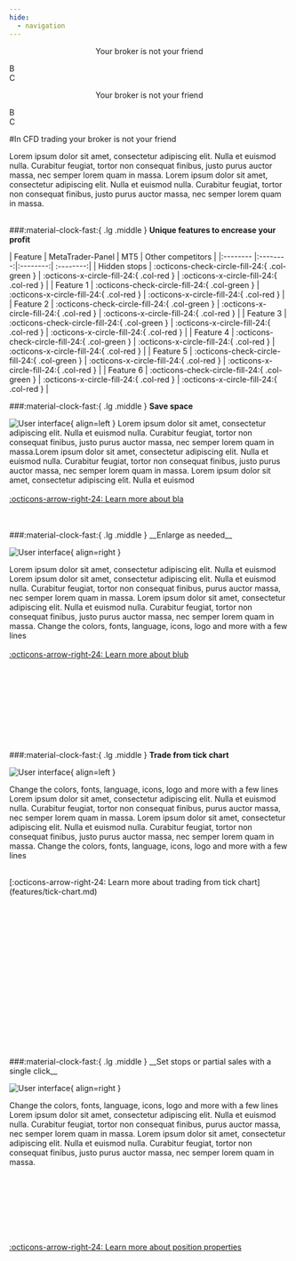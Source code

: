 ```yaml
---
hide:
  - navigation
---
```

 
<div class="carousel">
	  <div class="group">
		<div class="card"><p style="text-align: center;">Your broker is not your friend</p></div>
		<div class="card">B</div>
		<div class="card">C</div>
	  </div>
	  <!-- Füge `aria-hidden` hinzu, um die duplizierten Karten für Screenreader zu verbergen. -->
	  <div aria-hidden class="group">
		<div class="card"><p style="text-align: center;">Your broker is not your friend</p></div>
		<div class="card">B</div>
		<div class="card">C</div>
	  </div>
</div>
  
  
#In CFD trading your broker is not your friend

Lorem ipsum dolor sit amet, consectetur adipiscing elit. 
Nulla et euismod nulla. Curabitur feugiat, tortor non consequat finibus, 
justo purus auctor massa, nec semper lorem quam in massa.
Lorem ipsum dolor sit amet, consectetur adipiscing elit. 
Nulla et euismod nulla. Curabitur feugiat, tortor non consequat finibus, 
justo purus auctor massa, nec semper lorem quam in massa.
<br> 
<br> 

###:material-clock-fast:{ .lg .middle } __Unique features to encrease your profit__
<div markdown="1" class="center-table">
| Feature  | MetaTrader-Panel  | MT5  | Other competitors  |
|:-------- |:--------:|:--------:| :--------:|
| Hidden stops | :octicons-check-circle-fill-24:{ .col-green }     | :octicons-x-circle-fill-24:{ .col-red }    | :octicons-x-circle-fill-24:{ .col-red }  |
| Feature 1     | :octicons-check-circle-fill-24:{ .col-green }    | :octicons-x-circle-fill-24:{ .col-red }   | :octicons-x-circle-fill-24:{ .col-red } |
| Feature 2     | :octicons-check-circle-fill-24:{ .col-green }    | :octicons-x-circle-fill-24:{ .col-red }    | :octicons-x-circle-fill-24:{ .col-red } |
| Feature 3     | :octicons-check-circle-fill-24:{ .col-green }    | :octicons-x-circle-fill-24:{ .col-red }    | :octicons-x-circle-fill-24:{ .col-red } |
| Feature 4     | :octicons-check-circle-fill-24:{ .col-green }    | :octicons-x-circle-fill-24:{ .col-red }    | :octicons-x-circle-fill-24:{ .col-red } |
| Feature 5     | :octicons-check-circle-fill-24:{ .col-green }    | :octicons-x-circle-fill-24:{ .col-red }    | :octicons-x-circle-fill-24:{ .col-red } |
| Feature 6     | :octicons-check-circle-fill-24:{ .col-green }    | :octicons-x-circle-fill-24:{ .col-red }    | :octicons-x-circle-fill-24:{ .col-red } |
</div>


###:material-clock-fast:{ .lg .middle } __Save space__
	
![User interface](assets/Pic1.jpg){ align=left }
Lorem ipsum dolor sit amet, consectetur adipiscing elit. Nulla et euismod
nulla. Curabitur feugiat, tortor non consequat finibus, justo purus auctor
massa, nec semper lorem quam in massa.Lorem ipsum dolor sit amet, consectetur adipiscing elit. Nulla et euismod
nulla. Curabitur feugiat, tortor non consequat finibus, justo purus auctor
massa, nec semper lorem quam in massa.
Lorem ipsum dolor sit amet, consectetur adipiscing elit. Nulla et euismod
<br> 
<br> 
[:octicons-arrow-right-24: Learn more about bla](features/tick-chart.md)
   
<br>
<br>
###:material-clock-fast:{ .lg .middle } __Enlarge as needed__
	
![User interface](assets/Pic2.jpg){ align=right }
 
Lorem ipsum dolor sit amet, consectetur adipiscing elit. Nulla et euismod
Lorem ipsum dolor sit amet, consectetur adipiscing elit. Nulla et euismod nulla. Curabitur feugiat, tortor non consequat finibus, 
purus auctor massa, nec semper lorem quam in massa. Lorem ipsum dolor sit amet, consectetur adipiscing elit. 
Nulla et euismod nulla. Curabitur feugiat, tortor non consequat finibus, justo purus auctor massa, nec semper lorem quam in massa.
Change the colors, fonts, language, icons, logo and more with a few lines
<br>
<br>
[:octicons-arrow-right-24: Learn more about blub](features/tick-chart.md)
 
<br>
<br>
<br> 
<br>
<br>
<br>
<br>
<br>

###:material-clock-fast:{ .lg .middle } __Trade from tick chart__	

![User interface](assets/Pic4.jpg){ align=left }
	
Change the colors, fonts, language, icons, logo and more with a few lines
Lorem ipsum dolor sit amet, consectetur adipiscing elit. Nulla et euismod nulla. Curabitur feugiat, tortor non consequat finibus, 
purus auctor massa, nec semper lorem quam in massa. Lorem ipsum dolor sit amet, consectetur adipiscing elit. 
Nulla et euismod nulla. Curabitur feugiat, tortor non consequat finibus, justo purus auctor massa, nec semper lorem quam in massa.
Change the colors, fonts, language, icons, logo and more with a few lines
 
<br> 
[:octicons-arrow-right-24: Learn more about trading from tick chart](features/tick-chart.md)
<br>
<br>
<br>
<br>
<br>
<br>
<br>
<br>
<br>
<br>
<br>
<br>
<br>
<br>
<br>
<br>
<br>
<br>
###:material-clock-fast:{ .lg .middle } __Set stops or partial sales with a single click__	

![User interface](assets/Pic3.jpg){ align=right }
	
Change the colors, fonts, language, icons, logo and more with a few lines
Lorem ipsum dolor sit amet, consectetur adipiscing elit. Nulla et euismod nulla. Curabitur feugiat, tortor non consequat finibus, 
purus auctor massa, nec semper lorem quam in massa. Lorem ipsum dolor sit amet, consectetur adipiscing elit. 
Nulla et euismod nulla. Curabitur feugiat, tortor non consequat finibus, justo purus auctor massa, nec semper lorem quam in massa.
<br>
<br>
<br>
<br>
<br>
<br>
<br>
<br>
<br>
[:octicons-arrow-right-24: Learn more about position properties](features/position-props.md)
<br>
<br>
<br>
<br>
<br>
<br>
<br>
<br>
<br>
<br>
